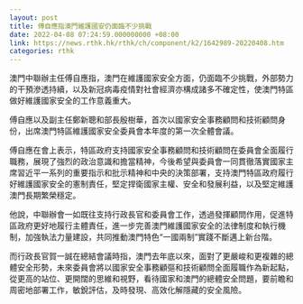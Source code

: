 ```yaml
---
layout: post
title: 傅自應指澳門維護國安仍面臨不少挑戰
date: 2022-04-08 07:24:59.000000000 +08:00
link: https://news.rthk.hk/rthk/ch/component/k2/1642989-20220408.htm
categories: rthk
---
```


澳門中聯辦主任傅自應指，澳門在維護國家安全方面，仍面臨不少挑戰，外部勢力的干預滲透持續，以及新冠病毒疫情對社會經濟亦構成諸多不確定性，使澳門特區做好維護國家安全的工作意義重大。

傅自應以及副主任鄭新聰和部長殷樹華，首次以國家安全事務顧問和技術顧問身份，出席澳門特區維護國家安全委員會本年度的第一次全體會議。

傅自應在會上表示，特區政府支持國家安全事務顧問和技術顧問在委員會全面履行職務，展現了強烈的政治意識和擔當精神，今後希望與委員會一同貫徹落實國家主席習近平一系列的重要指示和批示精神和中央的決策部署，支持澳門特區政府履行好維護國家安全的憲制責任，堅定捍衛國家主權、安全和發展利益，以及堅定維護澳門長期繁榮穩定。

他說，中聯辦會一如既往支持行政長官和委員會工作，透過發揮顧問作用，促進特區政府更好地履行主體責任，進一步完善澳門維護國家安全的法律制度和執行機制，加強執法力量建設，共同推動澳門特色“一國兩制”實踐不斷邁上新台階。

而行政長官賀一誠在總結會議時指，澳門去年底以來，面對了更嚴峻和更複雜的總體安全形勢，未來委員會將以國家安全事務顧彄和技術顧問全面履職作為新起點，從更高的站位、更開闊的思維和視野，看待國家和澳門的總體安全問題，要前瞻和周密地部署工作，敏銳評估，及時發現、高效化解隱藏的安全風險。
